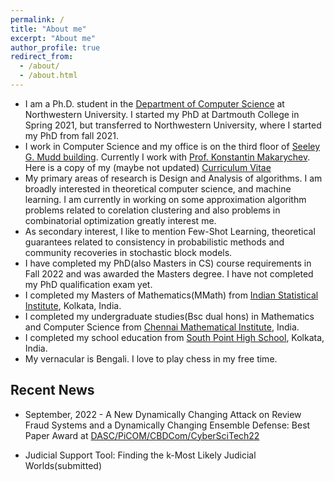 ```yaml
---
permalink: /
title: "About me"
excerpt: "About me"
author_profile: true
redirect_from: 
  - /about/
  - /about.html
---
```


* I am a Ph.D. student in the [Department of Computer Science](https://www.mccormick.northwestern.edu/computer-science/) at Northwestern University. I started my PhD at Dartmouth College in Spring 2021, but transferred to Northwestern University, where I started my PhD from fall 2021. 
* I work in Computer Science and my office is on the third floor of [Seeley G. Mudd building](https://www.library.northwestern.edu/libraries-collections/mudd-library/). Currently I work with [Prof. Konstantin Makarychev](https://konstantin.makarychev.net/). Here is a copy of my (maybe not updated) [Curriculum Vitae](https://hellokayas.github.io/files/CV.pdf)
* My primary areas of research is Design and Analysis of algorithms.  I am broadly interested in theoretical computer science, and machine learning. I am currently in working on some approximation algorithm problems related to corelation clustering and also problems in combinatorial optimization greatly interest me.
* As secondary interest, I like to mention Few-Shot Learning, theoretical guarantees related to consistency in probabilistic methods and community recoveries in stochastic block models.
* I have completed my PhD(also Masters in CS) course requirements in Fall 2022 and was awarded the Masters degree. I have not completed my PhD qualification exam yet.
* I completed my Masters of Mathematics(MMath) from [Indian Statistical Institute](https://www.isical.ac.in/content/statistics-mathematics), Kolkata, India.
* I completed my undergraduate studies(Bsc dual hons) in Mathematics and Computer Science from [Chennai Mathematical Institute](https://www.cmi.ac.in/), India.
* I completed my school education from [South Point High School](https://www.southpoint.edu.in/), Kolkata, India.
* My vernacular is Bengali. I love to play chess in my free time.


Recent News
------

* September, 2022 - A New Dynamically Changing Attack on Review Fraud Systems and a Dynamically Changing Ensemble Defense: Best Paper Award at [DASC/PiCOM/CBDCom/CyberSciTech22](http://cyber-science.org/2022/cbdcom/)

* Judicial Support Tool: Finding the k-Most Likely Judicial Worlds(submitted)


